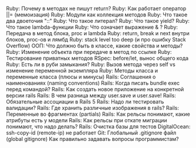 
Ruby: Почему в методах не пишут return?
Ruby: Как работает оператор ||= (мемоизация)
Ruby: Модули как коллекция методов
Ruby: Что такое два двоеточия "::"
Ruby: Что такое литерал?
Ruby: Что такое yield?
Ruby: Что такое lambda-функции
Ruby: Что означает выражение &
?
Ruby: Передача в метод блока, proc и lambda
Ruby: return, break и next внутри блоков, proc-ов и лямбд
Ruby: stack level too deep (и про ошибку Stack Overflow)
ООП: Что должно быть в классе, какие свойства и методы?
Ruby: Изменение объекта при передаче в метод по ссылке
Ruby: Тестирование приватных методов
RSpec: before/let, вынос общего кода
Ruby: Есть ли в руби замыкания?
Ruby: Вызов метода через self vs изменение переменной экземпляра
Ruby: Методы класса и переменные класса (плюсы и минусы)
Rails: Соглашения о наименованиях (naming conventions)
Rails: Когда писать bundle exec перед командой?
Rails: Как создать новое приложение на конкретной версии rails
Rails: В чем разница между user.save и user.save!
Rails: Обязательные ассоциации в Rails 5
Rails: Надо ли тестировать валидации?
Rails: Где хранить различные изображения в rails?
Rails: Переменные во фрагментах (partials)
Rails: Как рельсы понимают, какие атрибуты есть у модели
Rails: Как рельсы при откате миграции понимают, что надо делать?
Rails: Очистка базы для тестов
DigitalOcean: ssh-copy-id (remote-ip) не работает
Git: Глобальный .gitignore файл (global gitignore)
Как правильно задавать вопросы программистам?